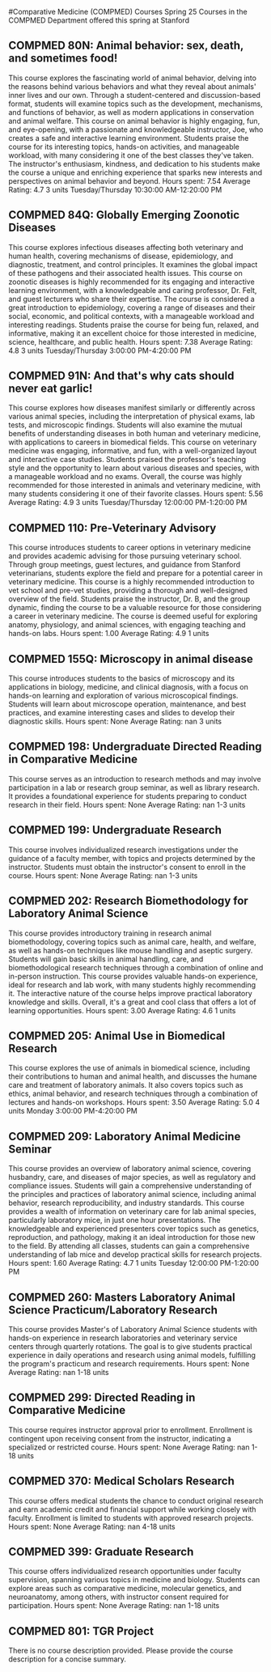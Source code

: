 #Comparative Medicine (COMPMED) Courses Spring 25
Courses in the COMPMED Department offered this spring at Stanford
## COMPMED 80N: Animal behavior: sex, death, and sometimes food!
This course explores the fascinating world of animal behavior, delving into the reasons behind various behaviors and what they reveal about animals' inner lives and our own. Through a student-centered and discussion-based format, students will examine topics such as the development, mechanisms, and functions of behavior, as well as modern applications in conservation and animal welfare.
This course on animal behavior is highly engaging, fun, and eye-opening, with a passionate and knowledgeable instructor, Joe, who creates a safe and interactive learning environment. Students praise the course for its interesting topics, hands-on activities, and manageable workload, with many considering it one of the best classes they've taken. The instructor's enthusiasm, kindness, and dedication to his students make the course a unique and enriching experience that sparks new interests and perspectives on animal behavior and beyond.
Hours spent: 7.54
Average Rating: 4.7
3 units
Tuesday/Thursday 10:30:00 AM-12:20:00 PM
## COMPMED 84Q: Globally Emerging Zoonotic Diseases
This course explores infectious diseases affecting both veterinary and human health, covering mechanisms of disease, epidemiology, and diagnostic, treatment, and control principles. It examines the global impact of these pathogens and their associated health issues.
This course on zoonotic diseases is highly recommended for its engaging and interactive learning environment, with a knowledgeable and caring professor, Dr. Felt, and guest lecturers who share their expertise. The course is considered a great introduction to epidemiology, covering a range of diseases and their social, economic, and political contexts, with a manageable workload and interesting readings. Students praise the course for being fun, relaxed, and informative, making it an excellent choice for those interested in medicine, science, healthcare, and public health.
Hours spent: 7.38
Average Rating: 4.8
3 units
Tuesday/Thursday 3:00:00 PM-4:20:00 PM
## COMPMED 91N: And that's why cats should never eat garlic!
This course explores how diseases manifest similarly or differently across various animal species, including the interpretation of physical exams, lab tests, and microscopic findings. Students will also examine the mutual benefits of understanding diseases in both human and veterinary medicine, with applications to careers in biomedical fields.
This course on veterinary medicine was engaging, informative, and fun, with a well-organized layout and interactive case studies. Students praised the professor's teaching style and the opportunity to learn about various diseases and species, with a manageable workload and no exams. Overall, the course was highly recommended for those interested in animals and veterinary medicine, with many students considering it one of their favorite classes.
Hours spent: 5.56
Average Rating: 4.9
3 units
Tuesday/Thursday 12:00:00 PM-1:20:00 PM
## COMPMED 110: Pre-Veterinary Advisory
This course introduces students to career options in veterinary medicine and provides academic advising for those pursuing veterinary school. Through group meetings, guest lectures, and guidance from Stanford veterinarians, students explore the field and prepare for a potential career in veterinary medicine.
This course is a highly recommended introduction to vet school and pre-vet studies, providing a thorough and well-designed overview of the field. Students praise the instructor, Dr. B, and the group dynamic, finding the course to be a valuable resource for those considering a career in veterinary medicine. The course is deemed useful for exploring anatomy, physiology, and animal sciences, with engaging teaching and hands-on labs.
Hours spent: 1.00
Average Rating: 4.9
1 units
## COMPMED 155Q: Microscopy in animal disease
This course introduces students to the basics of microscopy and its applications in biology, medicine, and clinical diagnosis, with a focus on hands-on learning and exploration of various microscopical findings. Students will learn about microscope operation, maintenance, and best practices, and examine interesting cases and slides to develop their diagnostic skills.
Hours spent: None
Average Rating: nan
3 units
## COMPMED 198: Undergraduate Directed Reading in Comparative Medicine
This course serves as an introduction to research methods and may involve participation in a lab or research group seminar, as well as library research. It provides a foundational experience for students preparing to conduct research in their field.
Hours spent: None
Average Rating: nan
1-3 units
## COMPMED 199: Undergraduate Research
This course involves individualized research investigations under the guidance of a faculty member, with topics and projects determined by the instructor. Students must obtain the instructor's consent to enroll in the course.
Hours spent: None
Average Rating: nan
1-3 units
## COMPMED 202: Research Biomethodology for Laboratory Animal Science
This course provides introductory training in research animal biomethodology, covering topics such as animal care, health, and welfare, as well as hands-on techniques like mouse handling and aseptic surgery. Students will gain basic skills in animal handling, care, and biomethodological research techniques through a combination of online and in-person instruction.
This course provides valuable hands-on experience, ideal for research and lab work, with many students highly recommending it. The interactive nature of the course helps improve practical laboratory knowledge and skills. Overall, it's a great and cool class that offers a lot of learning opportunities.
Hours spent: 3.00
Average Rating: 4.6
1 units
## COMPMED 205: Animal Use in Biomedical Research
This course explores the use of animals in biomedical science, including their contributions to human and animal health, and discusses the humane care and treatment of laboratory animals. It also covers topics such as ethics, animal behavior, and research techniques through a combination of lectures and hands-on workshops.
Hours spent: 3.50
Average Rating: 5.0
4 units
Monday 3:00:00 PM-4:20:00 PM
## COMPMED 209: Laboratory Animal Medicine Seminar
This course provides an overview of laboratory animal science, covering husbandry, care, and diseases of major species, as well as regulatory and compliance issues. Students will gain a comprehensive understanding of the principles and practices of laboratory animal science, including animal behavior, research reproducibility, and industry standards.
This course provides a wealth of information on veterinary care for lab animal species, particularly laboratory mice, in just one hour presentations. The knowledgeable and experienced presenters cover topics such as genetics, reproduction, and pathology, making it an ideal introduction for those new to the field. By attending all classes, students can gain a comprehensive understanding of lab mice and develop practical skills for research projects.
Hours spent: 1.60
Average Rating: 4.7
1 units
Tuesday 12:00:00 PM-1:20:00 PM
## COMPMED 260: Masters Laboratory Animal Science Practicum/Laboratory Research
This course provides Master's of Laboratory Animal Science students with hands-on experience in research laboratories and veterinary service centers through quarterly rotations. The goal is to give students practical experience in daily operations and research using animal models, fulfilling the program's practicum and research requirements.
Hours spent: None
Average Rating: nan
1-18 units
## COMPMED 299: Directed Reading in Comparative Medicine
This course requires instructor approval prior to enrollment. Enrollment is contingent upon receiving consent from the instructor, indicating a specialized or restricted course.
Hours spent: None
Average Rating: nan
1-18 units
## COMPMED 370: Medical Scholars Research
This course offers medical students the chance to conduct original research and earn academic credit and financial support while working closely with faculty. Enrollment is limited to students with approved research projects.
Hours spent: None
Average Rating: nan
4-18 units
## COMPMED 399: Graduate Research
This course offers individualized research opportunities under faculty supervision, spanning various topics in medicine and biology. Students can explore areas such as comparative medicine, molecular genetics, and neuroanatomy, among others, with instructor consent required for participation.
Hours spent: None
Average Rating: nan
1-18 units
## COMPMED 801: TGR Project
There is no course description provided. Please provide the course description for a concise summary.